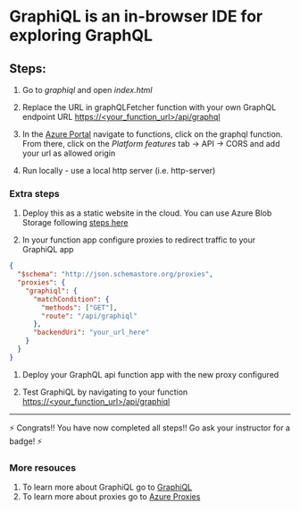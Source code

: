 # GraphiQL is an in-browser IDE for exploring GraphQL

## Steps:

1. Go to *graphiql* and open *index.html*
1. Replace the URL in graphQLFetcher function with your own GraphQL endpoint URL [https://<your_function_url>/api/graphql](https://<your_function_url>/api/graphql)

1. In the [Azure Portal](https://aka.ms/portal-nceu18) navigate to functions, click on the graphql function. From there, click on the *Platform features* tab -> API -> CORS and add your url as allowed origin

1. Run locally - use a local http server (i.e. http-server)

### Extra steps

1. Deploy this as a static website in the cloud. You can use Azure Blob Storage following [steps here](https://aka.ms/static-nceu18)

1. In your function app configure proxies to redirect traffic to your GraphiQL app

```json
{
  "$schema": "http://json.schemastore.org/proxies",
  "proxies": {
    "graphiql": {
      "matchCondition": {
        "methods": ["GET"],
        "route": "/api/graphiql"
      },
      "backendUri": "your_url_here"
    }
  }
}
```

1. Deploy your GraphQL api function app with the new proxy configured

1. Test GraphiQL by navigating to your function [https://<your_function_url>/api/graphiql](https://<your_function_url>/api/graphiql)

---

⚡ Congrats!! You have now completed all steps!! Go ask your instructor for a badge! ⚡

### More resouces

1. To learn more about GraphiQL go to [GraphiQL](https://github.com/graphql/graphiql)
1. To learn more about proxies go to [Azure Proxies](https://docs.microsoft.com/en-us/azure/azure-functions/functions-proxies/?WT.mc_id=workshop-nodeconf-sicotin)


